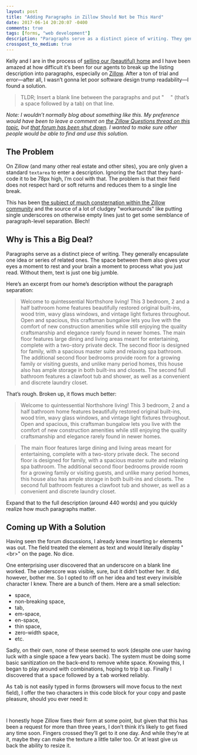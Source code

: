 ```yaml
---
layout: post
title: "Adding Paragraphs in Zillow Should Not be This Hard"
date: 2017-06-14 20:20:07 -0400
comments: true
tags: [forms, "web development"]
description: "Paragraphs serve as a distinct piece of writing. They generally encapsulate one idea or series of related ones. The space between them also gives your eyes a moment to rest and your brain a moment to process what you just read. Without them, text is just one big jumble."
crosspost_to_medium: true
---
```


Kelly and I are in the process of [selling our (beautiful) home](https://www.zillow.com/homedetails/1115-Hanover-St-Chattanooga-TN-37405/41420955_zpid/?fullpage=true) and I have been amazed at how difficult it’s been for our agents to break up the listing description into paragraphs, especially on [Zillow](https://www.zillow.com). After a ton of trial and error—after all, I wasn’t gonna let poor software design trump readability—I found a solution.

> TLDR; Insert a blank line between the paragraphs and put "  " (that’s a space followed by a tab) on that line.

<!-- more -->

_Note: I wouldn’t normally blog about something like this. My preference would have been to leave a comment on [the Zillow Questions thread on this topic](https://www.zillow.com/advice-thread/How-to-add-line-breaks-or-paragraph-separation-in-home-description/506436/), but [that forum has been shut down](https://www.zillow.com/advice-thread/Zillow-Advice-is-Shutting-Down/699188/). I wanted to make sure other people would be able to find and use this solution._

## The Problem

On Zillow (and many other real estate and other sites), you are only given a standard `textarea` to enter a description. Ignoring the fact that they hard-code it to be 78px high, I’m cool with that. The problem is that their field does not respect hard or soft returns and reduces them to a single line break.

This has been [the subject of much consternation within the Zillow community](https://www.zillow.com/advice-thread/How-to-add-line-breaks-or-paragraph-separation-in-home-description/506436/) and the source of a lot of cludgey "workarounds" like putting single underscores on otherwise empty lines just to get some semblance of paragraph-level separation. Blech!

## Why is This a Big Deal?

Paragraphs serve as a distinct piece of writing. They generally encapsulate one idea or series of related ones. The space between them also gives your eyes a moment to rest and your brain a moment to process what you just read. Without them, text is just one big jumble.

Here’s an excerpt from our home’s description without the paragraph separation:

> Welcome to quintessential Northshore living! This 3 bedroom, 2 and a half bathroom home features beautifully restored original built-ins, wood trim, wavy glass windows, and vintage light fixtures throughout. Open and spacious, this craftsman bungalow lets you live with the comfort of new construction amenities while still enjoying the quality craftsmanship and elegance rarely found in newer homes. The main floor features large dining and living areas meant for entertaining, complete with a two-story private deck. The second floor is designed for family, with a spacious master suite and relaxing spa bathroom. The additional second floor bedrooms provide room for a growing family or visiting guests, and unlike many period homes, this house also has ample storage in both built-ins and closets. The second full bathroom features a clawfoot tub and shower, as well as a convenient and discrete laundry closet.

That’s rough. Broken up, it flows much better:

> Welcome to quintessential Northshore living! This 3 bedroom, 2 and a half bathroom home features beautifully restored original built-ins, wood trim, wavy glass windows, and vintage light fixtures throughout. Open and spacious, this craftsman bungalow lets you live with the comfort of new construction amenities while still enjoying the quality craftsmanship and elegance rarely found in newer homes.

> The main floor features large dining and living areas meant for entertaining, complete with a two-story private deck. The second floor is designed for family, with a spacious master suite and relaxing spa bathroom. The additional second floor bedrooms provide room for a growing family or visiting guests, and unlike many period homes, this house also has ample storage in both built-ins and closets. The second full bathroom features a clawfoot tub and shower, as well as a convenient and discrete laundry closet.

Expand that to the full description (around 440 words) and you quickly realize how much paragraphs matter.

## Coming up With a Solution

Having seen the forum discussions, I already knew inserting `br` elements was out. The field treated the element as text and would literally display "&lt;br&gt;" on the page. No dice.

One enterprising user discovered that an underscore on a blank line worked. The underscore was visible, sure, but it didn’t bother her. It did, however, bother me. So I opted to riff on her idea and test every invisible character I knew. There are a bunch of them. Here are a small selection:

* space,
* non-breaking space,
* tab,
* em-space,
* en-space,
* thin space,
* zero-width space,
* etc.

Sadly, on their own, none of these seemed to work (despite one user having luck with a single space a few years back). The system must be doing some basic sanitization on the back-end to remove white space. Knowing this, I began to play around with combinations, hoping to trip it up. Finally I discovered that a <kbd>space</kbd> followed by a <kbd>tab</kbd> worked reliably.

As <kbd>tab</kbd> is not easily typed in forms (browsers will move focus to the next field), I offer the two characters in this code block for your copy and paste pleasure, should you ever need it:

```
  
```

I honestly hope Zillow fixes their form at some point, but given that this has been a request for more than three years, I don’t think it’s likely to get fixed any time soon. Fingers crossed they’ll get to it one day. And while they’re at it, maybe they can make the texture a little taller too. Or at least give us back the ability to resize it.